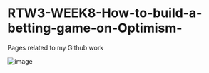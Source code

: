 # RTW3-WEEK8-How-to-build-a-betting-game-on-Optimism-
Pages related to my Github work

![image](https://user-images.githubusercontent.com/42863568/236817775-9a10cf4f-7c3e-4361-ba20-7d40f2e5bd4b.png)
